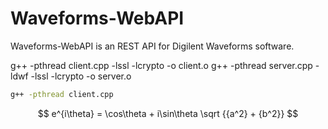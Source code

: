 # Waveforms-WebAPI
 Waveforms-WebAPI is an REST API for Digilent Waveforms software.
 
 
 g++ -pthread client.cpp -lssl -lcrypto -o client.o
 g++ -pthread server.cpp -ldwf -lssl -lcrypto -o server.o
 
 
```bash
g++ -pthread client.cpp

```

$$
e^{i\theta} = \cos\theta + i\sin\theta
\sqrt {{a^2} + {b^2}}
$$
